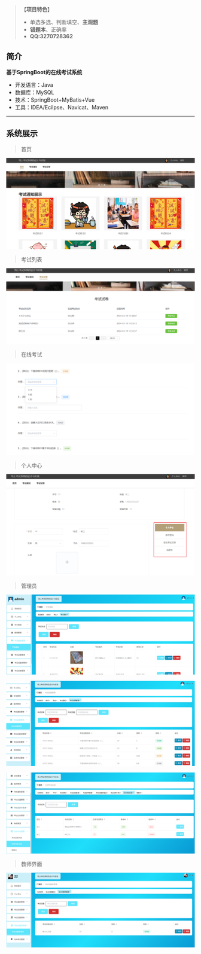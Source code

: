 > 【**项目特色**】
>
> - 单选多选、判断填空、**主观题**
> - **错题本**、正确率
> - **QQ:3270728362**

## 简介

**基于SpringBoot的在线考试系统**

- 开发语言：Java
- 数据库：MySQL
- 技术：SpringBoot+MyBatis+Vue
- 工具：IDEA/Ecilpse、Navicat、Maven

---

## 系统展示

>首页



![image-20241015232155469](assets/image-20241015232155469.png)



>考试列表



![image-20241015232222243](assets/image-20241015232222243.png)



>在线考试



![image-20241015232240953](assets/image-20241015232240953.png)



>个人中心



![image-20241015232519420](assets/image-20241015232519420.png)



>管理员

![image-20241015232550578](assets/image-20241015232550578.png)

![image-20241015232607076](assets/image-20241015232607076.png)

![image-20241015232623836](assets/image-20241015232623836.png)

> 教师界面



![image-20241015232645099](assets/image-20241015232645099.png)
